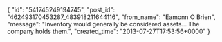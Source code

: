  {
   "id": "541745249194745",
   "post_id": "462493170453287_483918211644116",
   "from_name": "Eamonn O Brien",
   "message": "Inventory would generally be considered assets... The company holds them.",
   "created_time": "2013-07-27T17:53:56+0000"
 }
